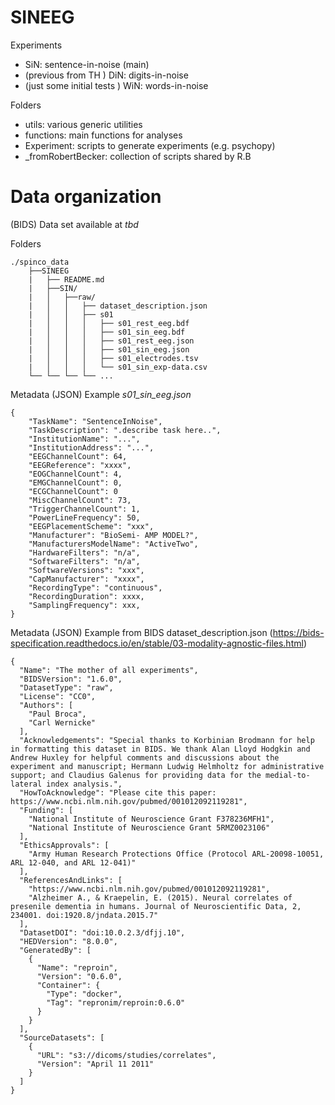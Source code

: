# SINEEG
Experiments
- SiN: sentence-in-noise (main) 
- (previous from TH ) DiN: digits-in-noise
- (just some initial tests ) WiN: words-in-noise

Folders
- utils: various generic utilities 
- functions: main functions for analyses
- Experiment: scripts to generate experiments (e.g. psychopy)
- _fromRobertBecker: collection of scripts shared by R.B 



# Data organization
(BIDS) Data set available at *tbd*

Folders
````
./spinco_data
    ├──SINEEG
    |	├── README.md
    |	├──SIN/    
    |	│   ├──raw/
    |	│   │   ├── dataset_description.json
    |	│   │   ├── s01
    |	│   │   │   ├── s01_rest_eeg.bdf 
    |	│   │   │   ├── s01_sin_eeg.bdf
    |	│   │   │   ├── s01_rest_eeg.json        
    |	│   │   │   ├── s01_sin_eeg.json
    |	│   │   │   ├── s01_electrodes.tsv
    |	│   │   │   └── s01_sin_exp-data.csv
    └──	└── └── └── ...
````

Metadata (JSON)
Example *s01_sin_eeg.json*
````
{
	"TaskName": "SentenceInNoise",
	"TaskDescription": ".describe task here..",
	"InstitutionName": "...",
	"InstitutionAddress": "...",
	"EEGChannelCount": 64,
	"EEGReference": "xxxx",
	"EOGChannelCount": 4,  
	"EMGChannelCount": 0,
	"ECGChannelCount": 0	
	"MiscChannelCount": 73,
	"TriggerChannelCount": 1,
	"PowerLineFrequency": 50,
	"EEGPlacementScheme": "xxx",
	"Manufacturer": "BioSemi- AMP MODEL?",
	"ManufacturersModelName": "ActiveTwo",
	"HardwareFilters": "n/a",
	"SoftwareFilters": "n/a",
	"SoftwareVersions": "xxx",
	"CapManufacturer": "xxxx",
	"RecordingType": "continuous",
	"RecordingDuration": xxxx,
	"SamplingFrequency": xxx,	
}
````

Metadata (JSON)
Example from BIDS dataset_description.json (https://bids-specification.readthedocs.io/en/stable/03-modality-agnostic-files.html)
````
{
  "Name": "The mother of all experiments",
  "BIDSVersion": "1.6.0",
  "DatasetType": "raw",
  "License": "CC0",
  "Authors": [
    "Paul Broca",
    "Carl Wernicke"
  ],
  "Acknowledgements": "Special thanks to Korbinian Brodmann for help in formatting this dataset in BIDS. We thank Alan Lloyd Hodgkin and Andrew Huxley for helpful comments and discussions about the experiment and manuscript; Hermann Ludwig Helmholtz for administrative support; and Claudius Galenus for providing data for the medial-to-lateral index analysis.",
  "HowToAcknowledge": "Please cite this paper: https://www.ncbi.nlm.nih.gov/pubmed/001012092119281",
  "Funding": [
    "National Institute of Neuroscience Grant F378236MFH1",
    "National Institute of Neuroscience Grant 5RMZ0023106"
  ],
  "EthicsApprovals": [
    "Army Human Research Protections Office (Protocol ARL-20098-10051, ARL 12-040, and ARL 12-041)"
  ],
  "ReferencesAndLinks": [
    "https://www.ncbi.nlm.nih.gov/pubmed/001012092119281",
    "Alzheimer A., & Kraepelin, E. (2015). Neural correlates of presenile dementia in humans. Journal of Neuroscientific Data, 2, 234001. doi:1920.8/jndata.2015.7"
  ],
  "DatasetDOI": "doi:10.0.2.3/dfjj.10",
  "HEDVersion": "8.0.0",
  "GeneratedBy": [
    {
      "Name": "reproin",
      "Version": "0.6.0",
      "Container": {
        "Type": "docker",
        "Tag": "repronim/reproin:0.6.0"
      }
    }
  ],
  "SourceDatasets": [
    {
      "URL": "s3://dicoms/studies/correlates",
      "Version": "April 11 2011"
    }
  ]
}
````
